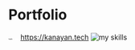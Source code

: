 <h1>Portfolio</h1>
<img src="portfolio_light.svg#gh-light-mode-only" width="auto" height="3em">
<img src="portfolio_dark.svg#gh-dark-mode-only" width="auto" height="3em">
<a href="https://kanayan.tech/">https://kanayan.tech</a>

<img alt="my skills" src="https://skillicons.dev/icons?&perline=7&i=ae,blender,bootstrap,cloudflare,codepen,css,discord,docker,firebase,github,heroku,html,ai,js,jquery,p5js,php,pr,ruby,vercel" />
</p>